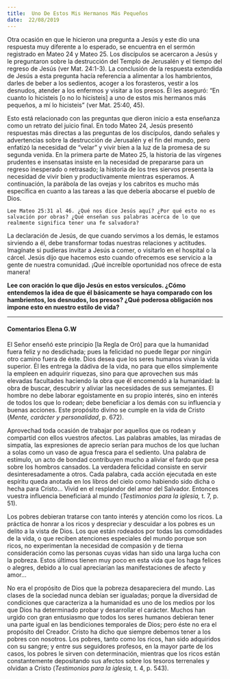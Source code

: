 ```yaml
---
title:  Uno De Estos Mis Hermanos Más Pequeños
date:  22/08/2019
---
```


Otra ocasión en que le hicieron una pregunta a Jesús y este dio una respuesta muy diferente a lo esperado, se encuentra en el sermón registrado en Mateo 24 y Mateo 25. Los discípulos se acercaron a Jesús y le preguntaron sobre la destrucción del Templo de Jerusalén y el tiempo del regreso de Jesús (ver Mat. 24:1-3). La conclusión de la respuesta extendida de Jesús a esta pregunta hacía referencia a alimentar a los hambrientos, darles de beber a los sedientos, acoger a los forasteros, vestir a los desnudos, atender a los enfermos y visitar a los presos. Él les aseguró: “En cuanto lo hicisteis [o no lo hicisteis] a uno de estos mis hermanos más pequeños, a mí lo hicisteis” (ver Mat. 25:40, 45).

Esto está relacionado con las preguntas que dieron inicio a esta enseñanza como un retrato del juicio final. En todo Mateo 24, Jesús presentó respuestas más directas a las preguntas de los discípulos, dando señales y advertencias sobre la destrucción de Jerusalén y el fin del mundo, pero enfatizó la necesidad de “velar” y vivir bien a la luz de la promesa de su segunda venida. En la primera parte de Mateo 25, la historia de las vírgenes prudentes e insensatas insiste en la necesidad de prepararse para un regreso inesperado o retrasado; la historia de los tres siervos presenta la necesidad de vivir bien y productivamente mientras esperamos. A continuación, la parábola de las ovejas y los cabritos es mucho más específica en cuanto a las tareas a las que debería abocarse el pueblo de Dios.

`Lee Mateo 25:31 al 46. ¿Qué nos dice Jesús aquí? ¿Por qué esto no es salvación por obras? ¿Qué enseñan sus palabras acerca de lo que realmente significa tener una fe salvadora?`

La declaración de Jesús, de que cuando servimos a los demás, le estamos sirviendo a él, debe transformar todas nuestras relaciones y actitudes. Imagínate si pudieras invitar a Jesús a comer, o visitarlo en el hospital o la cárcel. Jesús dijo que hacemos esto cuando ofrecemos ese servicio a la gente de nuestra comunidad. ¡Qué increíble oportunidad nos ofrece de esta manera!

**Lee con oración lo que dijo Jesús en estos versículos. ¿Cómo entendemos la idea de que él básicamente se haya comparado con los hambrientos, los desnudos, los presos? ¿Qué poderosa obligación nos impone esto en nuestro estilo de vida?**

---

#### Comentarios Elena G.W

El Señor enseñó este principio [la Regla de Oró] para que la humanidad fuera feliz y no desdichada; pues la felicidad no puede llegar por ningún otro camino fuera de éste. Dios desea que los seres humanos vivan la vida superior. Él les entrega la dádiva de la vida, no para que ellos simplemente la empleen en adquirir riquezas, sino para que aprovechen sus más elevadas facultades haciendo la obra que él encomendó a la humanidad: la obra de buscar, descubrir y aliviar las necesidades de sus semejantes. El hombre no debe laborar egoístamente en su propio interés, sino en interés de todos los que lo rodean; debe beneficiar a los demás con su influencia y buenas acciones. Este propósito divino se cumple en la vida de Cristo (_Mente, carácter y personalidad_, p. 672).

Aprovechad toda ocasión de trabajar por aquellos que os rodean y compartid con ellos vuestros afectos. Las palabras amables, las miradas de simpatía, las expresiones de aprecio serían para muchos de los que luchan a solas como un vaso de agua fresca para el sediento. Una palabra de estímulo, un acto de bondad contribuyen mucho a aliviar el fardo que pesa sobre los hombros cansados. La verdadera felicidad consiste en servir desinteresadamente a otros. Cada palabra, cada acción ejecutada en este espíritu queda anotada en los libros del cielo como habiendo sido dicha o hecha para Cristo… Vivid en el resplandor del amor del Salvador. Entonces vuestra influencia beneficiará al mundo (_Testimonios para la iglesia,_ t. 7, p. 51).

Los pobres debieran tratarse con tanto interés y atención como los ricos. La práctica de honrar a los ricos y despreciar y descuidar a los pobres es un delito a la vista de Dios. Los que están rodeados por todas las comodidades de la vida, o que reciben atenciones especiales del mundo porque son ricos, no experimentan la necesidad de compasión y de tierna consideración como las personas cuyas vidas han sido una larga lucha con la pobreza. Estos últimos tienen muy poco en esta vida que los haga felices o alegres, debido a lo cual apreciarían las manifestaciones de afecto y amor…

No era el propósito de Dios que la pobreza desapareciera del mundo. Las clases de la sociedad nunca debían ser igualadas; porque la diversidad de condiciones que caracteriza a la humanidad es uno de los medios por los que Dios ha determinado probar y desarrollar el carácter. Muchos han urgido con gran entusiasmo que todos los seres humanos debieran tener una parte igual en las bendiciones temporales de Dios; pero éste no era el propósito del Creador. Cristo ha dicho que siempre debemos tener a los pobres con nosotros. Los pobres, tanto como los ricos, han sido adquiridos con su sangre; y entre sus seguidores profesos, en la mayor parte de los casos, los pobres le sirven con determinación, mientras que los ricos están constantemente depositando sus afectos sobre los tesoros terrenales y olvidan a Cristo (_Testimonios para la iglesia,_ t. 4, p. 543).